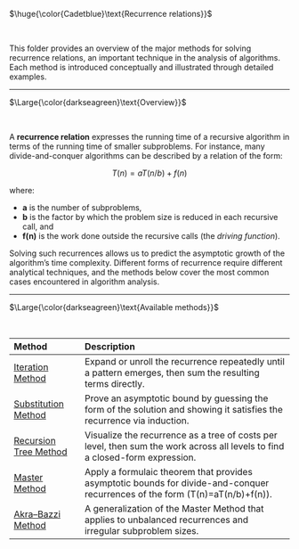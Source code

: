 $\huge{\color{Cadetblue}\text{Recurrence relations}}$

<br/>

This folder provides an overview of the major methods for solving recurrence relations, an important technique in the analysis of algorithms. Each method is introduced conceptually and illustrated through detailed examples.

---

$\Large{\color{darkseagreen}\text{Overview}}$

<br/>

A **recurrence relation** expresses the running time of a recursive algorithm in terms of the running time of smaller subproblems. For instance, many divide-and-conquer algorithms can be described by a relation of the form:

$$
T(n) = aT(n/b) + f(n)
$$

where:

- **a** is the number of subproblems,
- **b** is the factor by which the problem size is reduced in each recursive call, and  
- **f(n)** is the work done outside the recursive calls (the *driving function*).

Solving such recurrences allows us to predict the asymptotic growth of the algorithm’s time complexity. Different forms of recurrence require different analytical techniques, and the methods below cover the most common cases encountered in algorithm analysis.

---

$\Large{\color{darkseagreen}\text{Available methods}}$

<br/>

| Method | Description |
|:--|:--|
| [Iteration Method](iteration-method.md) | Expand or unroll the recurrence repeatedly until a pattern emerges, then sum the resulting terms directly. |
| [Substitution Method](substituion.md) | Prove an asymptotic bound by guessing the form of the solution and showing it satisfies the recurrence via induction. |
| [Recursion Tree Method](recursion-tree.md) | Visualize the recurrence as a tree of costs per level, then sum the work across all levels to find a closed-form expression. |
| [Master Method](master-method.md) | Apply a formulaic theorem that provides asymptotic bounds for divide-and-conquer recurrences of the form \(T(n)=aT(n/b)+f(n)\). |
| [Akra–Bazzi Method](akra-bazzi.md) | A generalization of the Master Method that applies to unbalanced recurrences and irregular subproblem sizes. |
